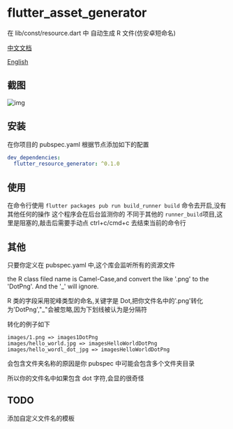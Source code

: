 # flutter_asset_generator

在 lib/const/resource.dart 中 自动生成 R 文件(仿安卓短命名)

[中文文档](https://github.com/CaiJingLong/blob/master/README_CHN.md)

[English](https://github.com/CaiJingLong/flutter_resource_generator)

## 截图

![img](https://github.com/CaiJingLong/some_asset/blob/master/flutter_resource_generator.gif)

## 安装

在你项目的 pubspec.yaml
根据节点添加如下的配置

```yaml
dev_dependencies:
  flutter_resource_generator: ^0.1.0
```

## 使用

在命令行使用 `flutter packages pub run build_runner build` 命令去开启,没有其他任何的操作
这个程序会在后台监测你的
不同于其他的 `runner_build`项目,这里是阻塞的,敲击后需要手动点 ctrl+c/cmd+c 去结束当前的命令行

## 其他

只要你定义在 pubspec.yaml 中,这个库会监听所有的资源文件

the R class filed name is Camel-Case,and convert the like '.png' to the 'DotPng'. And the '\_' will ignore.

R 类的字段采用驼峰类型的命名,关键字是 Dot,把你文件名中的'.png'转化为'DotPng',"\_"会被忽略,因为下划线被认为是分隔符

转化的例子如下

    images/1.png => images1DotPng
    images/hello_world.jpg => imagesHelloWorldDotPng
    images/hello_wordl_dot_jpg => imagesHelloWorldDotPng

会包含文件夹名称的原因是你 pubspec 中可能会包含多个文件夹目录

所以你的文件名中如果包含 dot 字符,会显的很奇怪

## TODO

添加自定义文件名的模板
